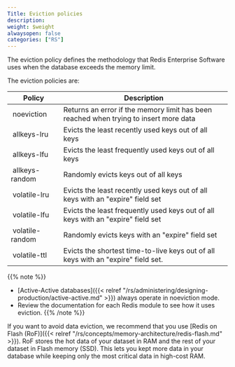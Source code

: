 ```yaml
---
Title: Eviction policies
description:
weight: $weight
alwaysopen: false
categories: ["RS"]
---
```

The eviction policy defines the methodology that Redis Enterprise Software uses when the database exceeds the memory limit.<!--more-->

The eviction policies are:

| **Policy** | **Description** |
|------------|-----------------|
|  noeviction | Returns an error if the memory limit has been reached when trying to insert more data |
|  allkeys-lru | Evicts the least recently used keys out of all keys |
|  allkeys-lfu | Evicts the least frequently used keys out of all keys |
|  allkeys-random | Randomly evicts keys out of all keys |
|  volatile-lru | Evicts the least recently used keys out of all keys with an "expire" field set |
|  volatile-lfu | Evicts the least frequently used keys out of all keys with an "expire" field set |
|  volatile-random | Randomly evicts keys with an "expire" field set |
|  volatile-ttl | Evicts the shortest time-to-live keys out of all keys with an "expire" field set. |

{{% note %}}
- [Active-Active databases]({{< relref "/rs/administering/designing-production/active-active.md" >}}) always operate in noeviction mode.
- Review the documentation for each Redis module to see how it uses eviction.
{{% /note %}}

If you want to avoid data eviction, we recommend that you use [Redis on Flash (RoF)]({{< relref "/rs/concepts/memory-architecture/redis-flash.md" >}}).
RoF stores the hot data of your dataset in RAM and the rest of your dataset in Flash memory (SSD).
This lets you kept more data in your database while keeping only the most critical data in high-cost RAM.

